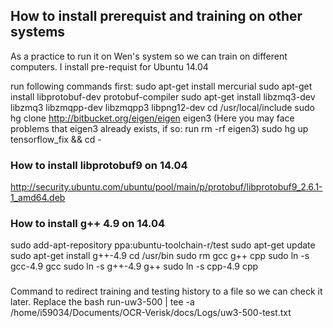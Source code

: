 ##	How to install prerequist and training on other systems

As a practice to run it on Wen's system so we can train on different computers. I install pre-requist for Ubuntu 14.04

run following commands first:
  sudo apt-get install mercurial
  sudo apt-get install libprotobuf-dev protobuf-compiler
  sudo apt-get install libzmq3-dev libzmq3 libzmqpp-dev libzmqpp3 libpng12-dev
  cd /usr/local/include
  sudo hg clone http://bitbucket.org/eigen/eigen eigen3
(Here you may face problems that eigen3 already exists, if so: run rm -rf eigen3)
  sudo hg up tensorflow_fix && cd -
###	How to install libprotobuf9 on 14.04
http://security.ubuntu.com/ubuntu/pool/main/p/protobuf/libprotobuf9_2.6.1-1_amd64.deb
###	How to install g++ 4.9 on 14.04
  sudo add-apt-repository ppa:ubuntu-toolchain-r/test
  sudo apt-get update
  sudo apt-get install g++-4.9
  cd /usr/bin
  sudo rm gcc g++ cpp
  sudo ln -s gcc-4.9 gcc
  sudo ln -s g++-4.9 g++
  sudo ln -s cpp-4.9 cpp





###
Command to redirect training and testing history to a file so we can check it later.
Replace the
bash run-uw3-500 | tee -a /home/i59034/Documents/OCR-Verisk/docs/Logs/uw3-500-test.txt

